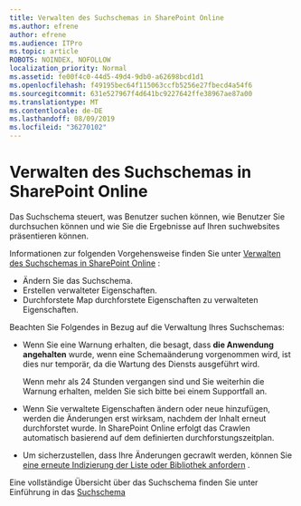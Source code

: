 ```yaml
---
title: Verwalten des Suchschemas in SharePoint Online
ms.author: efrene
author: efrene
ms.audience: ITPro
ms.topic: article
ROBOTS: NOINDEX, NOFOLLOW
localization_priority: Normal
ms.assetid: fe00f4c0-44d5-49d4-9db0-a62698bcd1d1
ms.openlocfilehash: f49195bec64f115063ccfb5256e27fbecd4a54f6
ms.sourcegitcommit: 631e527967f4d641bc9227642ffe38967ae87a00
ms.translationtype: MT
ms.contentlocale: de-DE
ms.lasthandoff: 08/09/2019
ms.locfileid: "36270102"
---
```

# <a name="manage-search-schema-in-sharepoint-online"></a>Verwalten des Suchschemas in SharePoint Online

Das Suchschema steuert, was Benutzer suchen können, wie Benutzer Sie durchsuchen können und wie Sie die Ergebnisse auf Ihren suchwebsites präsentieren können. 

Informationen zur folgenden Vorgehensweise finden Sie unter [Verwalten des Suchschemas in SharePoint Online](https://docs.microsoft.com/sharepoint/manage-search-schema) : 
- Ändern Sie das Suchschema.
- Erstellen verwalteter Eigenschaften.
- Durchforstete Map durchforstete Eigenschaften zu verwalteten Eigenschaften.

Beachten Sie Folgendes in Bezug auf die Verwaltung Ihres Suchschemas:

- Wenn Sie eine Warnung erhalten, die besagt, dass **die Anwendung angehalten** wurde, wenn eine Schemaänderung vorgenommen wird, ist dies nur temporär, da die Wartung des Diensts ausgeführt wird. 

    Wenn mehr als 24 Stunden vergangen sind und Sie weiterhin die Warnung erhalten, melden Sie sich bitte bei einem Supportfall an.
- Wenn Sie verwaltete Eigenschaften ändern oder neue hinzufügen, werden die Änderungen erst wirksam, nachdem der Inhalt erneut durchforstet wurde. In SharePoint Online erfolgt das Crawlen automatisch basierend auf dem definierten durchforstungszeitplan.
- Um sicherzustellen, dass Ihre Änderungen gecrawlt werden, können Sie [eine erneute Indizierung der Liste oder Bibliothek anfordern](https://docs.microsoft.com/sharepoint/manage-search-schema#request-re-indexing-of-a-document-library-or-list) . 

Eine vollständige Übersicht über das Suchschema finden Sie unter Einführung in das [Suchschema](https://blogs.technet.microsoft.com/tothesharepoint/2012/11/25/introducing-search-schema-for-sharepoint-2013/) 


